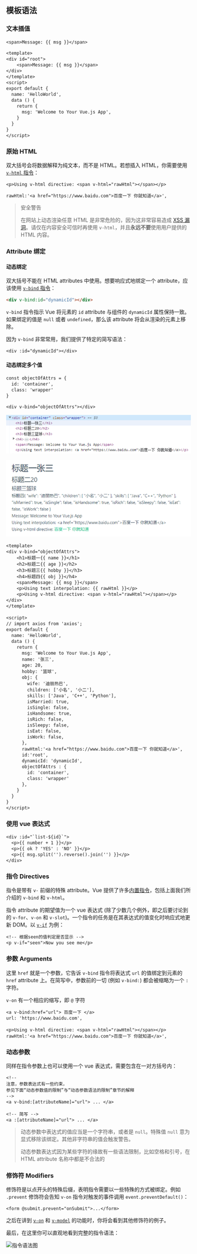 ## 模板语法

### 文本插值

```
<span>Message: {{ msg }}</span>
```

```vue
<template>
<div id="root">
    <span>Message: {{ msg }}</span>
</div>
</template>
<script>
export default {
  name: 'HelloWorld',
  data () {
    return {
      msg: 'Welcome to Your Vue.js App',
    }
  }
}
</script>
```

### 原始 HTML

双大括号会将数据解释为纯文本，而不是 HTML。若想插入 HTML，你需要使用 [`v-html` 指令](https://cn.vuejs.org/api/built-in-directives.html#v-html)：

```vue
<p>Using v-html directive: <span v-html="rawHtml"></span></p>
```

```vue
rawHtml:'<a href="https://www.baidu.com">百度一下 你就知道</a>',
```

> 安全警告
>
> 在网站上动态渲染任意 HTML 是非常危险的，因为这非常容易造成 [XSS 漏洞](https://zh.wikipedia.org/wiki/跨網站指令碼)。请仅在内容安全可信时再使用 `v-html`，并且**永远不要**使用用户提供的 HTML 内容。

### Attribute 绑定

#### 动态绑定

双大括号不能在 HTML attributes 中使用。想要响应式地绑定一个 attribute，应该使用 [`v-bind` 指令](https://cn.vuejs.org/api/built-in-directives.html#v-bind)：

```html
<div v-bind:id="dynamicId"></div>
```

`v-bind` 指令指示 Vue 将元素的 `id` attribute 与组件的 `dynamicId` 属性保持一致。如果绑定的值是 `null` 或者 `undefined`，那么该 attribute 将会从渲染的元素上移除。

因为 `v-bind` 非常常用，我们提供了特定的简写语法：

```vue
<div :id="dynamicId"></div>
```

#### 动态绑定多个值

```vue
const objectOfAttrs = {
  id: 'container',
  class: 'wrapper'
}
```

```vue
<div v-bind="objectOfAttrs"></div>
```

![](https://raw.githubusercontent.com/mazaiguo/blogimg/main/20230908-20230908101634.png)

![](https://raw.githubusercontent.com/mazaiguo/blogimg/main/20230908-20230908101705.png)

```vue
<template>
<div v-bind="objectOfAttrs">
    <h1>标题一{{ name }}</h1>
    <h2>标题二{{ age }}</h2>
    <h3>标题三{{ hobby }}</h3>
    <h4>标题四{{ obj }}</h4>
    <span>Message: {{ msg }}</span>
    <p>Using text interpolation: {{ rawHtml }}</p>
    <p>Using v-html directive: <span v-html="rawHtml"></span></p>
</div>
</template>

<script>
// import axios from 'axios'; 
export default {
  name: 'HelloWorld',
  data () {
    return {
      msg: 'Welcome to Your Vue.js App',
      name: '张三', 
      age: 20,
      hobby: '篮球',
      obj: {
        wife: '迪丽热巴',
        children: ['小名', '小二'],
        skills: ['Java', 'C++', 'Python'],
        isMarried: true,
        isSingle: false,
        isHandsome: true,
        isRich: false,
        isSleepy: false,
        isEat: false,
        isWork: false,
      },
      rawHtml:'<a href="https://www.baidu.com">百度一下 你就知道</a>',
      id:'root',
      dynamicId: 'dynamicId',
      objectOfAttrs : {
        id: 'container',
        class: 'wrapper'
      },
    }
  }
}
</script>
```

### 使用 vue 表达式

```vue
<div :id="`list-${id}`">
  <p>{{ number + 1 }}</p>
  <p>{{ ok ? 'YES' : 'NO' }}</p>
  <p>{{ msg.split('').reverse().join('') }}</p>
</div>
```



### 指令 Directives

指令是带有 `v-` 前缀的特殊 attribute。Vue 提供了许多[内置指令](https://cn.vuejs.org/api/built-in-directives.html)，包括上面我们所介绍的 `v-bind` 和 `v-html`。

指令 attribute 的期望值为一个 vue 表达式 (除了少数几个例外，即之后要讨论到的 `v-for`、`v-on` 和 `v-slot`)。一个指令的任务是在其表达式的值变化时响应式地更新 DOM。以 [`v-if`](https://cn.vuejs.org/api/built-in-directives.html#v-if) 为例：

```vue
<!-- 根据seen的值判定是否显示 -->
<p v-if="seen">Now you see me</p>
```

### 参数 Arguments

这里 `href` 就是一个参数，它告诉 `v-bind` 指令将表达式 `url` 的值绑定到元素的 `href` attribute 上。在简写中，参数前的一切 (例如 `v-bind:`) 都会被缩略为一个 `:` 字符。

`v-on` 有一个相应的缩写，即 `@` 字符

```
<a v-bind:href="url"> 百度一下 </a>
url: 'https://www.baidu.com',

<p>Using v-html directive: <span v-html="rawHtml"></span></p>
rawHtml:'<a href="https://www.baidu.com">百度一下 你就知道</a>',
```

### 动态参数

同样在指令参数上也可以使用一个 vue 表达式，需要包含在一对方括号内：

```vue
<!--
注意，参数表达式有一些约束，
参见下面“动态参数值的限制”与“动态参数语法的限制”章节的解释
-->
<a v-bind:[attributeName]="url"> ... </a>

<!-- 简写 -->
<a :[attributeName]="url"> ... </a>
```



> 
>
> 动态参数中表达式的值应当是一个字符串，或者是 `null`。特殊值 `null` 意为显式移除该绑定。其他非字符串的值会触发警告。
>
> 动态参数表达式因为某些字符的缘故有一些语法限制，比如空格和引号，在 HTML attribute 名称中都是不合法的

### 修饰符 Modifiers

修饰符是以点开头的特殊后缀，表明指令需要以一些特殊的方式被绑定。例如 `.prevent` 修饰符会告知 `v-on` 指令对触发的事件调用 `event.preventDefault()`：

```vue
<form @submit.prevent="onSubmit">...</form>
```

之后在讲到 [`v-on`](https://cn.vuejs.org/guide/essentials/event-handling.html#event-modifiers) 和 [`v-model`](https://cn.vuejs.org/guide/essentials/forms.html#modifiers) 的功能时，你将会看到其他修饰符的例子。

最后，在这里你可以直观地看到完整的指令语法：

![指令语法图](https://cn.vuejs.org/assets/directive.69c37117.png)